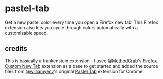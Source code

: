 # pastel-tab
Get a new pastel color every time you open a Firefox new tab! This Firefox extension also lets you cycle through colors automatically with a customizable speed.

## credits
This is basically a frankenstein extension - I used [@MethodGrab](https://github.com/methodgrab)'s [Firefox Custom New Tab](https://github.com/MethodGrab/firefox-custom-new-tab-page) extension as a base to get started and added the source files from [@williamyeny](https://github.com/williamyeny/)'s original [Pastel Tab](https://github.com/williamyeny/pastel-tab) extension for Chrome.
